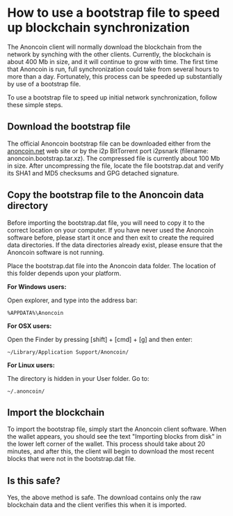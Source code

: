 How to use a bootstrap file to speed up blockchain synchronization
==================================================================

The Anoncoin client will normally download the blockchain from the network by synching with the other clients. Currently, the blockchain is about 400 Mb in size, and it will continue to grow with time. The first time that Anoncoin is run, full synchronization could take from several hours to more than a day. Fortunately, this process can be speeded up substantially by use of a bootstrap file.

To use a bootstrap file to speed up initial network synchronization, follow these simple steps.

Download the bootstrap file
---------------------------

The official Anoncoin bootstrap file can be downloaded either from the [anoncoin.net](https://anoncoin.net/downloads/bootstrap/) web site or by the i2p BitTorrent port i2psnark (filename: anoncoin.bootstrap.tar.xz). The compressed file is currently about 100 Mb in size. After uncompressing the file, locate the file bootstrap.dat and verify its SHA1 and MD5 checksums and GPG detached signature.

Copy the bootstrap file to the Anoncoin data directory
-----------------------------------------------------

Before importing the bootstrap.dat file, you will need to copy it to the correct location on your computer. If you have never used the Anoncoin software before, please start it once and then exit to create the required data directories. If the data directories already exist, please ensure that the Anoncoin software is not running. 

Place the bootstrap.dat file into the Anoncoin data folder. The location of this folder depends upon your platform.

**For Windows users:**

Open explorer, and type into the address bar:

	%APPDATA%\Anoncoin

**For OSX users:**

Open the Finder by pressing [shift] + [cmd] + [g] and then enter:

	~/Library/Application Support/Anoncoin/

**For Linux users:**

The directory is hidden in your User folder. Go to:

	~/.anoncoin/

Import the blockchain
---------------------

To import the bootstrap file, simply start the Anoncoin client software. When the wallet appears, you should see the text "Importing blocks from disk" in the lower left corner of the wallet. This process should take about 20 minutes, and after this, the client will begin to download the most recent blocks that were not in the bootstrap.dat file.

Is this safe?
-------------

Yes, the above method is safe. The download contains only the raw blockchain data and the client verifies this when it is imported.
